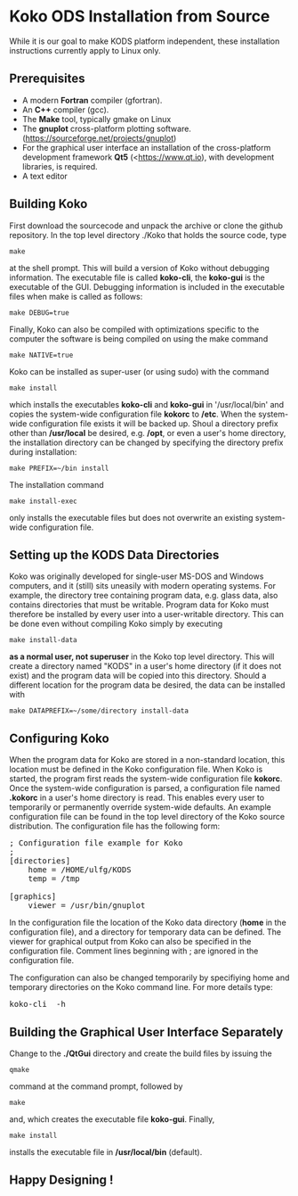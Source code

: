 Koko ODS Installation from Source
=================================

While it is our goal to make KODS platform independent, these
installation instructions currently apply to Linux only.

Prerequisites
-------------

* A  modern **Fortran** compiler (gfortran).
* An **C++** compiler (gcc).
* The **Make** tool, typically gmake on Linux
* The **gnuplot** cross-platform plotting software.
  (<https://sourceforge.net/projects/gnuplot>)
* For the graphical user interface an installation of the
  cross-platform development framework **Qt5** (<https://www.qt.io), with
  development libraries, is required.
* A text editor


Building Koko
-------------

First download the sourcecode and unpack the archive or clone the
github repository.  In the top level directory ./Koko that holds the
source code, type

    make

at the shell prompt. This will build a version of Koko without
debugging information. The executable file is called **koko-cli**, the
**koko-gui** is the executable of the GUI. Debugging information is
included in the executable files when make is called as follows:

    make DEBUG=true

Finally, Koko can also be compiled with optimizations specific to
the computer the software is being compiled on using the make
command

    make NATIVE=true

Koko can be installed as super-user (or using sudo) with the command

    make install

which installs the executables **koko-cli** and **koko-gui** in
'/usr/local/bin' and copies the system-wide configuration file
**kokorc** to **/etc**. When the system-wide configuration file exists
it will be backed up.  Shoul a directory prefix other than
**/usr/local** be desired, e.g. **/opt**, or even a user's home
directory, the installation directory can be changed by specifying the
directory prefix during installation:

    make PREFIX=~/bin install

The installation command

    make install-exec

only installs the executable files but does not overwrite an existing
system-wide configuration file.


Setting up the KODS Data Directories
------------------------------------

Koko was originally developed for single-user MS-DOS and Windows
computers, and it (still) sits uneasily with modern operating
systems. For example, the directory tree containing program data,
e.g. glass data, also contains directories that must be
writable. Program data for Koko must therefore be installed by every
user into a user-writable directory. This can be done even without
compiling Koko simply by executing

    make install-data

**as a normal user, not superuser** in the Koko top level
directory. This will create a directory named "KODS" in a user's home
directory (if it does not exist) and the program data will be
copied into this directory. Should a different location for the
program data be desired, the data can be installed with

    make DATAPREFIX=~/some/directory install-data


Configuring Koko
----------------

When the program data for Koko are stored in a non-standard location,
this location must be defined in the Koko configuration file. When
Koko is started, the program first reads the system-wide configuration
file **kokorc**. Once the system-wide configuration is parsed, a
configuration file named **.kokorc** in a user's home directory is
read. This enables every user to temporarily or permanently override
system-wide defaults.  An example configuration file can be found in
the top level directory of the Koko source distribution. The
configuration file has the following form:

<pre>
; Configuration file example for Koko
;
[directories]
    home = /HOME/ulfg/KODS
    temp = /tmp

[graphics]
    viewer = /usr/bin/gnuplot
</pre>

In the configuration file the location of the Koko data directory
(**home** in the configuration file), and a directory for temporary data
can be defined. The viewer for graphical output from Koko can also be
specified in the configuration file. Comment lines beginning with ;
are ignored in the configuration file.

The configuration can also be changed temporarily by specifiying home
and temporary directories on the Koko command line. For more details
type:

<pre>
koko-cli  -h
</pre>


Building the Graphical User Interface Separately
------------------------------------------------

Change to the __./QtGui__ directory and create the build files by
issuing the

    qmake

command at the command prompt, followed by

    make

and, which creates the executable file **koko-gui**. Finally,

    make install

installs the executable file in **/usr/local/bin** (default).


Happy Designing !
-----------------
